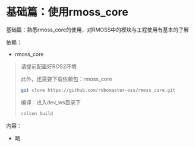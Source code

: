 # 基础篇：使用rmoss_core

基础篇：熟悉rmoss_core的使用，对RMOSS中的模块与工程使用有基本的了解

依赖：

* rmoss_core

> 请提前配置好ROS2环境
>
> 此外，还需要下载依赖包：rmoss_core
>
> ```bash
> git clone https://github.com/robomaster-oss/rmoss_core.git
> ```
> 编译：进入dev_ws目录下
> 
> ```bash
>colcon build
> ```
> 

内容：

- 略

